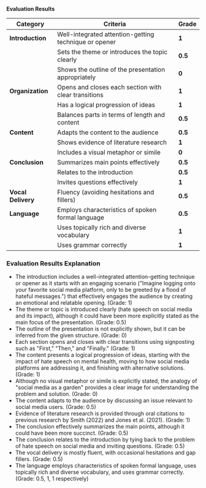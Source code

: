  **Evaluation Results**

| **Category**      | **Criteria**                                            | **Grade** |
|------------------|--------------------------------------------------------|----------|
| **Introduction** | Well-integrated attention-getting technique or opener  | **1**    |
|                 | Sets the theme or introduces the topic clearly          | **0.5**  |
|                 | Shows the outline of the presentation appropriately     | **0**    |
| **Organization** | Opens and closes each section with clear transitions   | **1**    |
|                 | Has a logical progression of ideas                      | **1**    |
|                 | Balances parts in terms of length and content           | **0.5**  |
| **Content**      | Adapts the content to the audience                     | **0.5**  |
|                 | Shows evidence of literature research                   | **1**    |
|                 | Includes a visual metaphor or simile                    | **0**    |
| **Conclusion**   | Summarizes main points effectively                     | **0.5**  |
|                 | Relates to the introduction                             | **0.5**  |
|                 | Invites questions effectively                           | **1**    |
| **Vocal Delivery** | Fluency (avoiding hesitations and fillers)           | **0.5**  |
| **Language**     | Employs characteristics of spoken formal language      | **0.5**  |
|                 | Uses topically rich and diverse vocabulary              | **1**    |
|                 | Uses grammar correctly                                  | **1**    |

   ### Evaluation Results Explanation

   - The introduction includes a well-integrated attention-getting technique or opener as it starts with an engaging scenario ("Imagine logging onto your 
favorite social media platform, only to be greeted by a flood of hateful messages.") that effectively engages the audience by creating an emotional and 
relatable opening. (Grade: 1)
   - The theme or topic is introduced clearly (hate speech on social media and its impact), although it could have been more explicitly stated as the main 
focus of the presentation. (Grade: 0.5)
   - The outline of the presentation is not explicitly shown, but it can be inferred from the given structure. (Grade: 0)
   - Each section opens and closes with clear transitions using signposting such as "First," "Then," and "Finally." (Grade: 1)
   - The content presents a logical progression of ideas, starting with the impact of hate speech on mental health, moving to how social media platforms are 
addressing it, and finishing with alternative solutions. (Grade: 1)
   - Although no visual metaphor or simile is explicitly stated, the analogy of "social media as a garden" provides a clear image for understanding the 
problem and solution. (Grade: 0)
   - The content adapts to the audience by discussing an issue relevant to social media users. (Grade: 0.5)
   - Evidence of literature research is provided through oral citations to previous research by Smith (2022) and Jones et al. (2021). (Grade: 1)
   - The conclusion effectively summarizes the main points, although it could have been more succinct. (Grade: 0.5)
   - The conclusion relates to the introduction by tying back to the problem of hate speech on social media and inviting questions. (Grade: 0.5)
   - The vocal delivery is mostly fluent, with occasional hesitations and gap fillers. (Grade: 0.5)
   - The language employs characteristics of spoken formal language, uses topically rich and diverse vocabulary, and uses grammar correctly. (Grade: 0.5, 1, 
1 respectively)